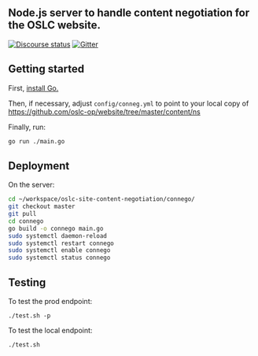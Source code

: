 ## Node.js server to handle content negotiation for the OSLC website.

[![Discourse status](https://img.shields.io/discourse/https/meta.discourse.org/status.svg)](https://forum.open-services.net/)
[![Gitter](https://img.shields.io/gitter/room/nwjs/nw.js.svg)](https://gitter.im/OSLC/chat)

## Getting started

First, [install Go.](https://go.dev/dl/)

Then, if necessary, adjust `config/conneg.yml` to point to your local copy of https://github.com/oslc-op/website/tree/master/content/ns

Finally, run:

```sh
go run ./main.go
```

## Deployment

On the server:

```sh
cd ~/workspace/oslc-site-content-negotiation/connego/
git checkout master
git pull
cd connego
go build -o connego main.go
sudo systemctl daemon-reload
sudo systemctl restart connego
sudo systemctl enable connego
sudo systemctl status connego
```

## Testing

To test the prod endpoint:

    ./test.sh -p

To test the local endpoint:

    ./test.sh
